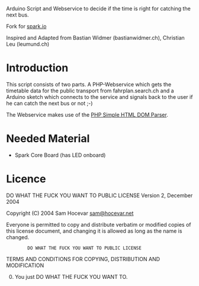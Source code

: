 Arduino Script and Webservice to decide if the time is right for catching the next bus.

Fork for [spark.io](http://spark.io)

Inspired and Adapted from Bastian Widmer (bastianwidmer.ch), Christian Leu (leumund.ch)

Introduction
============
This script consists of two parts. A PHP-Webservice which gets the
timetable data for the public transport from fahrplan.search.ch and
a Arduino sketch which connects to the service and signals back to the
user if he can catch the next bus or not ;-)

The Webservice makes use of the [PHP Simple HTML DOM Parser](http://simplehtmldom.sourceforge.net/).

Needed Material
===============
* Spark Core Board (has LED onboard)

Licence
=======

  DO WHAT THE FUCK YOU WANT TO PUBLIC LICENSE
                    Version 2, December 2004

 Copyright (C) 2004 Sam Hocevar <sam@hocevar.net>

 Everyone is permitted to copy and distribute verbatim or modified
 copies of this license document, and changing it is allowed as long
 as the name is changed.

            DO WHAT THE FUCK YOU WANT TO PUBLIC LICENSE
   TERMS AND CONDITIONS FOR COPYING, DISTRIBUTION AND MODIFICATION

  0. You just DO WHAT THE FUCK YOU WANT TO.

